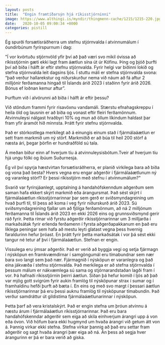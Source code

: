 ```yaml
---
layout: posts
title:  "Engin framtíðarsýn hjá ríkisstjórninni"
image: https://www.althingi.is/myndir/thingmenn-cache/1215/1215-220.jpg
date:   2020-10-05 09:00:34 +0000
categories: pistill
---
```

Ég spurði forsætisráðherra um stefnu stjórnvalda í atvinnumálum í óundirbúnum fyrirspurnum í dag:

"Í vor kvörtuðu stjórnvöld yfir því að það væri svo mikil óvissa að ríkisstjórnin gæti ekki lagt fram áætlun sína út úr Kófinu. Þing og þjóð þurfti því að bíða í hálft ár eftir stefnu stjórnvalda. Fyrir helgi var biðinni lokið og stefna stjórnvalda leit dagsins ljós. Í stuttu máli er stefna stjórnvalda svona: “það verður hallarekstur og niðurskurður nema við náum að fá aftur 2 milljónir ferðamanna hingað til Íslands árið 2023 í staðinn fyrir árið 2026. Bónus ef loðnan kemur aftur”.

Þurftum við í alvörunni að bíða í hálft ár eftir þessu? 

Við stöndum frammi fyrir risavöxnu vandamáli. Stærstu efnahagskreppu í heila öld og lausnin er að bíða og vonast eftir fleiri ferðamönnum. Atvinnuleysi nálgast hraðbyri 10% og mun að öllum líkindum haldast þar fram yfir áramót hið minnsta.  Þrátt fyrir stefnu stjórnvalda.

Það er stórkostlega merkilegt að á einungis einum stað í fjármálaáætlun er sett fram markmið um ný störf. Markmiðið er að búa til heil 200 störf á næsta ári, þegar þörfin er hundraðföld sú tala.

Á meðan bíður einn af hverjum tíu á atvinnuleysisbótum.Tveir af hverjum tíu hjá ungu fólki og íbúum Suðurnesja. 

Ég vil því spyrja hæstvirtan forsætisráðherra, er planið virkilega bara að bíða og vona það besta? Hvers vegna eru engar aðgerðir í fjármálaáætlunum ný og varanleg störf? Er þessi ríkisstjórn með stefnu í atvinnumálum?"

Svarið var fyrirsjáanlegt, upptalning á handahófskenndum aðgerðum sem saman hafa ekkert skýrt markmið eða árangursmat. Það sést skýrt í fjármálaáætlun ríkisstjórnarinnar þar sem gerð er sviðsmyndagreining um hvað þurfi til, til þess að koma í veg fyrir niðurskurð árið 2023. Sú sviðsmyndagreining fjallar um að fjölga ferðamönnum, að ná 2 milljónum ferðamanna til Íslands árið 2023 en ekki 2026 eins og grunnsviðsmynd gerir ráð fyrir. Þetta rímar við fyrstu aðgerðir ríkisstjórnarinnar um 3 milljarða í markaðsátak fyrir erlenda ferðamenn í fyrsta aðgerðapakkanum en það eru líklega peningar sem hafa að mestu leyti glatast vegna þess hvernig faraldurinn hefur þróast. En þrátt fyrir þetta markaðsátak í vor þá sést ekki tangur né tetur af því í fjármálaáætlun. Stefnan er engin.

Vissulega eru ýmsar aðgerðir. Það er verið að byggja vegi og setja fjármagn í nýsköpun en framkvæmdirnar í samgöngumál eru tímabundnar sem nær bara svo langt sem það nær. Fjármagnið í nýsköpun er varanlegra og það eina jákvæða í stefnu stjórnvalda. Það merkilega er að stefna stjórnvalda í þessum málum er nákvæmlega sú sama og stjórnarandstaðan lagði fram í vor. Þá hafnaði ríkisstjórnin þeirri áætlun. Síðan þá hefur komið í ljós að það var mjög gott svigrúm fyrir aukin framlög til nýsköpunar strax í sumar og í framhaldinu hefði þurft að bæta í. En eins og með svo margt í þessari áætlun ríkisstjórnarinnar þá eru þessi auknu framlög til nýsköpunar tímabundin. Það verður samdráttur út gildistíma fjármálaáætlunarinnar í nýsköpun. 

Þetta þarf að vera kristalskýrt. Það er engin stefna um þróun atvinnu á næstu árum í fjármálaáætlun ríkisstjórnarinnar. Það eru bara handahófskenndar aðgerðir sem eiga að skila einhverjum árangri upp á von eða óvon. Við höfum bara ekki hugmynd um hvaða árangri við getum átt von á. Þannig virkar ekki stefna. Stefna virkar þannig að það eru settar fram aðgerðir og sagt hvaða árangri þær eiga að ná. Án þess að segja hver árangurinn er þá er bara verið að giska. 